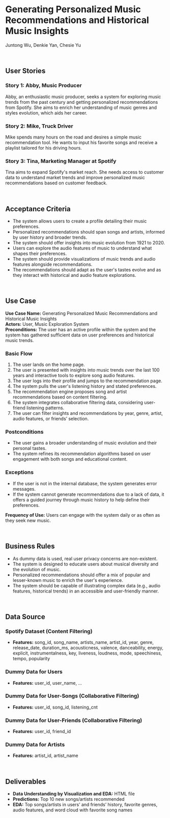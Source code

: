# Generating Personalized Music Recommendations and Historical Music Insights

Juntong Wu, Denkie Yan, Chesie Yu

<br>

## User Stories

### **Story 1: Abby, Music Producer**
Abby, an enthusiastic music producer, seeks a system for exploring music trends from the past century and getting personalized recommendations from Spotify. She aims to enrich her understanding of music genres and styles evolution, which aids her career.

### **Story 2: Mike, Truck Driver**
Mike spends many hours on the road and desires a simple music recommendation tool. He wants to input his favorite songs and receive a playlist tailored for his driving hours.

### **Story 3: Tina, Marketing Manager at Spotify**
Tina aims to expand Spotify's market reach. She needs access to customer data to understand market trends and improve personalized music recommendations based on customer feedback.

<br>

## Acceptance Criteria

- The system allows users to create a profile detailing their music preferences.
- Personalized recommendations should span songs and artists, informed by user history and broader trends.
- The system should offer insights into music evolution from 1921 to 2020.
- Users can explore the audio features of music to understand what shapes their preferences.
- The system should provide visualizations of music trends and audio features alongside recommendations.
- The recommendations should adapt as the user's tastes evolve and as they interact with historical and audio feature explorations.

<br>

## Use Case

**Use Case Name:** Generating Personalized Music Recommendations and Historical Music Insights  
**Actors:** User, Music Exploration System  
**Preconditions:** The user has an active profile within the system and the system has gathered sufficient data on user preferences and historical music trends.

### Basic Flow

1. The user lands on the home page.
2. The user is presented with insights into music trends over the last 100 years and interactive tools to explore song audio features.
3. The user logs into their profile and jumps to the recommendation page.
4. The system pulls the user's listening history and stated preferences.
5. The recommendation engine proposes song and artist recommendations based on content filtering.
6. The system integrates collaborative filtering data, considering user-friend listening patterns.
7. The user can filter insights and recommendations by year, genre, artist, audio features, or friends’ selection.

### Postconditions

- The user gains a broader understanding of music evolution and their personal tastes.
- The system refines its recommendation algorithms based on user engagement with both songs and educational content.

### Exceptions

- If the user is not in the internal database, the system generates error messages.
- If the system cannot generate recommendations due to a lack of data, it offers a guided journey through music history to help define their preferences.

**Frequency of Use:** Users can engage with the system daily or as often as they seek new music.

<br>

## Business Rules

- As dummy data is used, real user privacy concerns are non-existent.
- The system is designed to educate users about musical diversity and the evolution of music.
- Personalized recommendations should offer a mix of popular and lesser-known music to enrich the user's experience.
- The system should be capable of illustrating complex data (e.g., audio features, historical trends) in an accessible and user-friendly manner.

<br>

## Data Source

### Spotify Dataset (Content Filtering)

- **Features:** song_id, song_name, artists_name, artist_id, year, genre, release_date, duration_ms, acousticness, valence, danceability, energy, explicit, instrumentalness, key, liveness, loudness, mode, speechiness, tempo, popularity

### Dummy Data for Users

- **Features:** user_id, user_name, …

### Dummy Data for User-Songs (Collaborative Filtering)

- **Features:** user_id, song_id, listening_cnt

### Dummy Data for User-Friends (Collaborative Filtering)

- **Features:** user_id, friend_id

### Dummy Data for Artists

- **Features:** artist_id, artist_name

<br>

## Deliverables

- **Data Understanding by Visualization and EDA:** HTML file
- **Predictions:** Top 10 new songs/artists recommended
- **EDA:** Top songs/artists in users’ and friends’ history, favorite genres, audio features, and word cloud with favorite song names

